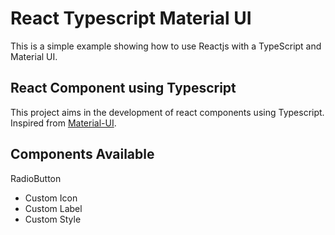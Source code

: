 # React Typescript Material UI
This is a simple example showing how to use Reactjs with a TypeScript and Material UI.

## React Component using Typescript
This project aims in the development of react components using Typescript.  
Inspired from [Material-UI](http://callemall.github.io/material-ui/).

## Components Available
RadioButton
  - Custom Icon
  - Custom Label
  - Custom Style
